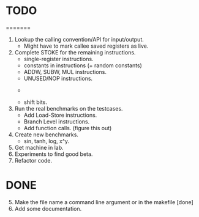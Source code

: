 # TODO
=======

1. Lookup the calling convention/API for input/output.
   * Might have to mark callee saved registers as live.
2. Complete STOKE for the remaining instructions.
   * single-register instructions.
   * constants in instructions (+ random constants)
   * ADDW, SUBW, MUL instructions.
   * UNUSED/NOP instructions.
   * ~~~~ proper function for randomization. ~~~
   * shift bits.
3. Run the real benchmarks on the testcases.
   * Add Load-Store instructions.
   * Branch Level instructions.
   * Add function calls. (figure this out)
4. Create new benchmarks.
   * sin, tanh, log, x^y.
7. Get machine in lab.
8. Experiments to find good beta.
9. Refactor code. 


DONE
====
5. Make the file name a command line argument or in the makefile [done]
6. Add some documentation.
